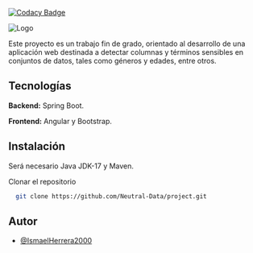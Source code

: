 [![Codacy Badge](https://app.codacy.com/project/badge/Grade/0a21a5e1b9114dd0a64c003a44c844c3)](https://app.codacy.com/gh/Neutral-Data/project/dashboard?utm_source=gh&utm_medium=referral&utm_content=&utm_campaign=Badge_grade)

![Logo](https://i.imgur.com/tjTITye.png)

Este proyecto es un trabajo fin de grado, orientado al desarrollo de una aplicación web destinada a detectar columnas y términos sensibles en conjuntos de datos, tales como géneros y edades, entre otros.
## Tecnologías

**Backend:** Spring Boot.

**Frontend:** Angular y Bootstrap.


## Instalación
Será necesario Java JDK-17 y Maven.

Clonar el repositorio

```bash
  git clone https://github.com/Neutral-Data/project.git
```
    
## Autor

- [@IsmaelHerrera2000](https://github.com/IsmaelHerrera2000)

